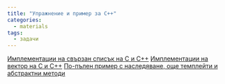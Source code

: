 ```yaml
---
title: "Упражнение и пример за C++"
categories:
  - materials
tags:
  - задачи
---
```


[Имплементации на свързан списък на C и C++](https://github.com/elsys/oop/tree/master/materials/2019-2020/11a/2019-09-26-cpp-intro)
[Имплементации на вектор на C и C++](https://github.com/elsys/oop/tree/master/materials/2019-2020/11b/2019-09-26-cpp-intro)
[По-пълен пример с наследяване, още темплейти и абстрактни методи](https://github.com/elsys/oop/tree/master/materials/2019-2020/practice/2019-09-26-lists)
